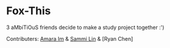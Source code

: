 # Fox-This

3 aMbiTiOuS friends decide to make a study project together :')

Contributers: [Amara Im](https://github.com/amaraim22) & [Sammi Lin](https://github.com/sammi-lin1) & [Ryan Chen]
